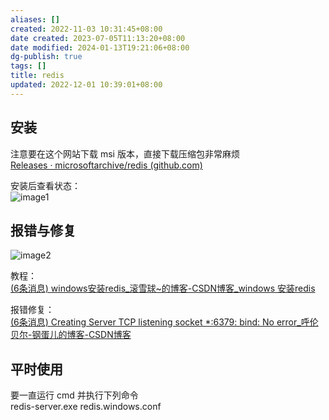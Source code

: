 ```yaml
---
aliases: []
created: 2022-11-03 10:31:45+08:00
date created: 2023-07-05T11:13:20+08:00
date modified: 2024-01-13T19:21:06+08:00
dg-publish: true
tags: []
title: redis
updated: 2022-12-01 10:39:01+08:00
---
```


## 安装

注意要在这个网站下载 msi 版本，直接下载压缩包非常麻烦  
[Releases · microsoftarchive/redis (github.com)](https://github.com/MicrosoftArchive/redis/releases)

安装后查看状态：  
![image1](/img/user/resources/attachments/image1-60.png)

## 报错与修复
![image2](/img/user/resources/attachments/image2-32.png)

教程：  
[(6条消息) windows安装redis_滚雪球\~的博客-CSDN博客_windows 安装redis](https://blog.csdn.net/qq_21237549/article/details/109725454)

报错修复：  
[(6条消息) Creating Server TCP listening socket \*:6379: bind: No error_呼伦贝尔-钢蛋儿的博客-CSDN博客](https://blog.csdn.net/qq_38220334/article/details/105527236)

## 平时使用
要一直运行 cmd 并执行下列命令  
redis-server.exe redis.windows.conf